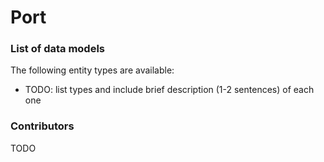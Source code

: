 # Port


### List of data models

The following entity types are available:
- TODO: list types and include brief description (1-2 sentences) of each one



### Contributors

TODO



